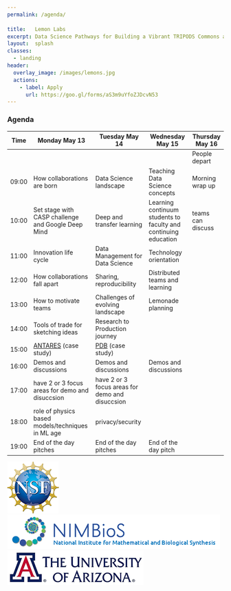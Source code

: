 ```yaml
---
permalink: /agenda/

title:   Lemon Labs
excerpt: Data Science Pathways for Building a Vibrant TRIPODS Commons at Scale
layout:  splash
classes:
  - landing
header:
  overlay_image: /images/lemons.jpg
  actions:
    - label: Apply
      url: https://goo.gl/forms/aS3m9uYfoZJDcvN53
---
```


### Agenda

Time  | Monday May 13                                      | Tuesday May 14                                  | Wednesday May 15                                                | Thursday May 16
----- | -------------------------------------------------- | ----------------------------------------------- | --------------------------------------------------------------- | ---------------
      |                                                    |                                                 |                                                                 | People depart
09:00 | How collaborations are born                        | Data Science landscape                          | Teaching Data Science concepts                                  | Morning wrap up
10:00 | Set stage with CASP challenge and Google Deep Mind | Deep and transfer learning                      | Learning continuum students to faculty and continuing education | teams can discuss
11:00 | Innovation life cycle                              | Data Management for Data Science                | Technology orientation                                          |
12:00 | How collaborations fall apart                      | Sharing, reproducibility                        | Distributed teams and learning                                  |
13:00 | How to motivate teams                              | Challenges of evolving landscape                | Lemonade planning                                                |
14:00 | Tools of trade for sketching ideas                 | Research to Production journey                  |                                                                 |
15:00 | [ANTARES](https://antares.noao.edu/) (case study)  | [PDB](https://www.rcsb.org/)  (case study)      |                                                                 |
16:00 | Demos and discussions                              | Demos and discussions                           | Demos and discussions                                           |
17:00 | have 2 or 3 focus areas for demo and disuccsion    | have 2 or 3 focus areas for demo and disuccsion |                                                                 |
18:00 | role of physics based models/techniques in ML age  | privacy/security                                |                                                                 |
19:00 | End of the day pitches                               | End of the day pitches                            | End of the day pitch                                            |

[![NSF](/images/nsf.png)](https://www.nsf.gov/awardsearch/showAward?AWD_ID=1839307&HistoricalAwards=false)
[![NIMBioS](/images/nimbios.png)](http://www.nimbios.org/)
[![U. of Arizona](/images/ua.png)](https://www.arizona.edu/)
